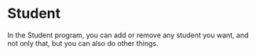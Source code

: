 # Student
In the Student program, you can add or remove any student you want, and not only that, but you can also do other things.
